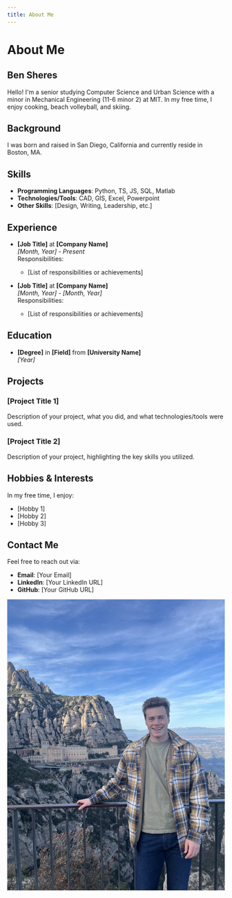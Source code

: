 ```yaml
---
title: About Me
---
```


# About Me

## Ben Sheres

Hello! I'm a senior studying Computer Science and Urban Science with a minor in Mechanical Engineering (11-6 minor 2) at MIT. In my free time, I enjoy cooking, beach volleyball, and skiing.

## Background

I was born and raised in San Diego, California and currently reside in Boston, MA.

## Skills

- **Programming Languages**: Python, TS, JS, SQL, Matlab
- **Technologies/Tools**: CAD, GIS, Excel, Powerpoint
- **Other Skills**: [Design, Writing, Leadership, etc.]

## Experience

- **[Job Title]** at **[Company Name]**  
  _[Month, Year] - Present_  
  Responsibilities:

  - [List of responsibilities or achievements]

- **[Job Title]** at **[Company Name]**  
  _[Month, Year] - [Month, Year]_  
  Responsibilities:
  - [List of responsibilities or achievements]

## Education

- **[Degree]** in **[Field]** from **[University Name]**  
  _[Year]_

## Projects

### [Project Title 1]

Description of your project, what you did, and what technologies/tools were used.

### [Project Title 2]

Description of your project, highlighting the key skills you utilized.

## Hobbies & Interests

In my free time, I enjoy:

- [Hobby 1]
- [Hobby 2]
- [Hobby 3]

## Contact Me

Feel free to reach out via:

- **Email**: [Your Email]
- **LinkedIn**: [Your LinkedIn URL]
- **GitHub**: [Your GitHub URL]

![Ben-Spain](../assets/images/Ben-Spain.jpg)
